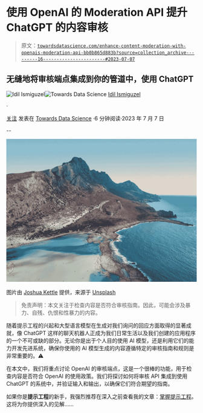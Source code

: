 # 使用 OpenAI 的 Moderation API 提升 ChatGPT 的内容审核

> 原文：[`towardsdatascience.com/enhance-content-moderation-with-openais-moderation-api-bb0b865d883b?source=collection_archive---------16-----------------------#2023-07-07`](https://towardsdatascience.com/enhance-content-moderation-with-openais-moderation-api-bb0b865d883b?source=collection_archive---------16-----------------------#2023-07-07)

## 无缝地将审核端点集成到你的管道中，使用 ChatGPT

[](https://idilismiguzel.medium.com/?source=post_page-----bb0b865d883b--------------------------------)![Idil Ismiguzel](https://idilismiguzel.medium.com/?source=post_page-----bb0b865d883b--------------------------------)[](https://towardsdatascience.com/?source=post_page-----bb0b865d883b--------------------------------)![Towards Data Science](https://towardsdatascience.com/?source=post_page-----bb0b865d883b--------------------------------) [Idil Ismiguzel](https://idilismiguzel.medium.com/?source=post_page-----bb0b865d883b--------------------------------)

·

[关注](https://medium.com/m/signin?actionUrl=https%3A%2F%2Fmedium.com%2F_%2Fsubscribe%2Fuser%2F6d965c736f2&operation=register&redirect=https%3A%2F%2Ftowardsdatascience.com%2Fenhance-content-moderation-with-openais-moderation-api-bb0b865d883b&user=Idil+Ismiguzel&userId=6d965c736f2&source=post_page-6d965c736f2----bb0b865d883b---------------------post_header-----------) 发表在 [Towards Data Science](https://towardsdatascience.com/?source=post_page-----bb0b865d883b--------------------------------) ·6 分钟阅读·2023 年 7 月 7 日[](https://medium.com/m/signin?actionUrl=https%3A%2F%2Fmedium.com%2F_%2Fvote%2Ftowards-data-science%2Fbb0b865d883b&operation=register&redirect=https%3A%2F%2Ftowardsdatascience.com%2Fenhance-content-moderation-with-openais-moderation-api-bb0b865d883b&user=Idil+Ismiguzel&userId=6d965c736f2&source=-----bb0b865d883b---------------------clap_footer-----------)

--

[](https://medium.com/m/signin?actionUrl=https%3A%2F%2Fmedium.com%2F_%2Fbookmark%2Fp%2Fbb0b865d883b&operation=register&redirect=https%3A%2F%2Ftowardsdatascience.com%2Fenhance-content-moderation-with-openais-moderation-api-bb0b865d883b&source=-----bb0b865d883b---------------------bookmark_footer-----------)![](img/c439a81f26c9a857d503a1d983e4752a.png)

图片由 [Joshua Kettle](https://unsplash.com/@joshuakettle?utm_source=medium&utm_medium=referral) 提供，来源于 [Unsplash](https://unsplash.com/?utm_source=medium&utm_medium=referral)

> 免责声明：本文关注于检查内容是否符合审核指南。因此，可能会涉及暴力、自残、仇恨和性暴力的内容。

随着提示工程的兴起和大型语言模型在生成对我们询问的回应方面取得的显著成就，像 ChatGPT 这样的聊天机器人正成为我们日常生活以及我们创建的应用程序的一个不可或缺的部分。无论你是出于个人目的使用 AI 模型，还是利用它们的能力开发先进系统，确保你使用的 AI 模型生成的内容遵循特定的审核指南和规则是非常重要的。⚠️

在本文中，我们将重点讨论 OpenAI 的审核端点，这是一个很棒的功能，用于检查内容是否符合 OpenAI 的使用政策。我们将探讨如何将审核 API 集成到使用 ChatGPT 的系统中，并验证输入和输出，以确保它们符合期望的指南。

如果你是**提示工程**的新手，我强烈推荐在深入之前查看我的文章：[掌握提示工程](https://medium.com/towards-data-science/mastering-prompt-engineering-to-unleash-chatgpts-potential-9578a3fe799c)。这将为你提供深入的见解……
